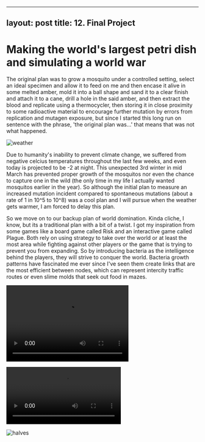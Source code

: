 
---
layout: post
title: 12. Final Project
---

# Making the world's largest petri dish and simulating a world war

The original plan was to grow a mosquito under a controlled setting, select an ideal specimen and allow it to feed on me and then encase it alive in some melted amber, mold it into a ball shape and sand it to a clear finish and attach it to a cane, drill a hole in the said amber, and then extract the blood and replicate using a thermocycler, then storing it in close proximity to some radioactive material to encourage further mutation by errors from replication and mutagen exposure, but since I started this long run on sentence with the phrase, 'the original plan was...' that means that was not what happened. 

![weather]({{site.baseurl}}/images/final/weather.png)

Due to humanity's inability to prevent climate change, we suffered from negative celcius temperatures throughout the last few weeks, and even today is projected to be -2 at night. This unexpected 3rd winter in mid March has prevented proper growth of the mosquitos nor even the chance to capture one in the wild (the only time in my life I actually wanted mosquitos earlier in the year). So although the initial plan to measure an increased mutation incident compared to spontaneous mutations (about a rate of 1 in 10^5 to 10^8) was a cool plan and I will pursue when the weather gets warmer, I am forced to delay this plan.

So we move on to our backup plan of world domination. Kinda cliche, I know, but its a traditional plan with a bit of a twist. I got my inspiration from some games like a board game called Risk and an interactive game called Plague. Both rely on using strategy to take over the world or at least the most area while fighting against other players or the game that is trying to prevent you from expanding. So by introducing bacteria as the intelligence behind the players, they will strive to conquer the world. Bacteria growth patterns have fascinated me ever since I've seen them create links that are the most efficient between nodes, which can represent intercity traffic routes or even slime molds that seek out food in mazes. 

<video src="images/final/slime.mp4" width="320" height="200" controls preload></video>

![slime]({{site.baseurl}}/images/final/slime.mp4)


![halves]({{site.baseurl}}/images/final/halves.jpg)
